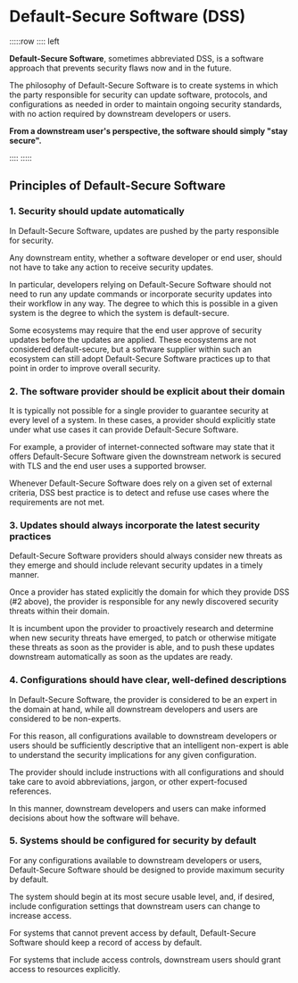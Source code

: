 # Default-Secure Software (DSS)

:::::row
:::: left

**Default-Secure Software**, sometimes abbreviated DSS, is a software approach that prevents security flaws now and in the future.

The philosophy of Default-Secure Software is to create systems in which the party responsible for security can update software, protocols, and configurations as needed in order to maintain ongoing security standards, with no action required by downstream developers or users.

**From a downstream user's perspective, the software should simply "stay secure".**

::::
:::::

## Principles of Default-Secure Software

### 1. Security should update automatically

In Default-Secure Software, updates are pushed by the party responsible for security.

Any downstream entity, whether a software developer or end user, should not have to take any action to receive security updates.

In particular, developers relying on Default-Secure Software should not need to run any update commands or incorporate security updates into their workflow in any way. The degree to which this is possible in a given system is the degree to which the system is default-secure.

Some ecosystems may require that the end user approve of security updates before the updates are applied. These ecosystems are not considered default-secure, but a software supplier within such an ecosystem can still adopt Default-Secure Software practices up to that point in order to improve overall security.

### 2. The software provider should be explicit about their domain

It is typically not possible for a single provider to guarantee security at every level of a system. In these cases, a provider should explicitly state under what use cases it can provide Default-Secure Software.

For example, a provider of internet-connected software may state that it offers Default-Secure Software given the downstream network is secured with TLS and the end user uses a supported browser.

Whenever Default-Secure Software does rely on a given set of external criteria, DSS best practice is to detect and refuse use cases where the requirements are not met.

### 3. Updates should always incorporate the latest security practices

Default-Secure Software providers should always consider new threats as they emerge and should include relevant security updates in a timely manner.

Once a provider has stated explicitly the domain for which they provide DSS (#2 above), the provider is responsible for any newly discovered security threats within their domain.

It is incumbent upon the provider to proactively research and determine when new security threats have emerged, to patch or otherwise mitigate these threats as soon as the provider is able, and to push these updates downstream automatically as soon as the updates are ready.

### 4. Configurations should have clear, well-defined descriptions

In Default-Secure Software, the provider is considered to be an expert in the domain at hand, while all downstream developers and users are considered to be non-experts.

For this reason, all configurations available to downstream developers or users should be sufficiently descriptive that an intelligent non-expert is able to understand the security implications for any given configuration.

The provider should include instructions with all configurations and should take care to avoid abbreviations, jargon, or other expert-focused references.

In this manner, downstream developers and users can make informed decisions about how the software will behave.

### 5. Systems should be configured for security by default

For any configurations available to downstream developers or users, Default-Secure Software should be designed to provide maximum security by default.

The system should begin at its most secure usable level, and, if desired, include configuration settings that downstream users can change to increase access.

For systems that cannot prevent access by default, Default-Secure Software should keep a record of access by default.

For systems that include access controls, downstream users should grant access to resources explicitly.
